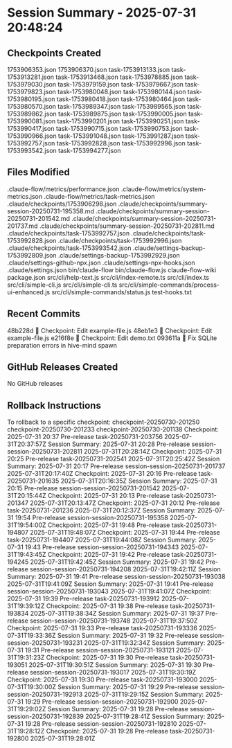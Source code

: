 # Session Summary - 2025-07-31 20:48:24

## Checkpoints Created
1753906353.json
1753906370.json
task-1753913133.json
task-1753913281.json
task-1753913468.json
task-1753978885.json
task-1753979030.json
task-1753979159.json
task-1753979667.json
task-1753979823.json
task-1753980048.json
task-1753980144.json
task-1753980195.json
task-1753980418.json
task-1753980464.json
task-1753980570.json
task-1753989347.json
task-1753989565.json
task-1753989862.json
task-1753989875.json
task-1753990005.json
task-1753990081.json
task-1753990201.json
task-1753990251.json
task-1753990417.json
task-1753990715.json
task-1753990753.json
task-1753990966.json
task-1753991048.json
task-1753991287.json
task-1753992757.json
task-1753992828.json
task-1753992996.json
task-1753993542.json
task-1753994277.json

## Files Modified
.claude-flow/metrics/performance.json
.claude-flow/metrics/system-metrics.json
.claude-flow/metrics/task-metrics.json
.claude/checkpoints/1753906298.json
.claude/checkpoints/summary-session-20250731-195358.md
.claude/checkpoints/summary-session-20250731-201542.md
.claude/checkpoints/summary-session-20250731-201737.md
.claude/checkpoints/summary-session-20250731-202811.md
.claude/checkpoints/task-1753992757.json
.claude/checkpoints/task-1753992828.json
.claude/checkpoints/task-1753992996.json
.claude/checkpoints/task-1753993542.json
.claude/settings-backup-1753992809.json
.claude/settings-backup-1753992929.json
.claude/settings-github-npx.json
.claude/settings-npx-hooks.json
.claude/settings.json
bin/claude-flow
bin/claude-flow.js
claude-flow-wiki
package.json
src/cli/help-text.js
src/cli/index-remote.ts
src/cli/index.ts
src/cli/simple-cli.js
src/cli/simple-cli.ts
src/cli/simple-commands/process-ui-enhanced.js
src/cli/simple-commands/status.js
test-hooks.txt

## Recent Commits
48b228d 🔖 Checkpoint: Edit example-file.js
48eb1e3 🔖 Checkpoint: Edit example-file.js
e216f8e 🔖 Checkpoint: Edit demo.txt
093611a 🔧 Fix SQLite preparation errors in hive-mind spawn

## GitHub Releases Created
No GitHub releases

## Rollback Instructions
To rollback to a specific checkpoint:
checkpoint-20250730-201250
checkpoint-20250730-201233
checkpoint-20250730-201138
Checkpoint: 2025-07-31 20:37	Pre-release	task-20250731-203756	2025-07-31T20:37:57Z
Session Summary: 2025-07-31 20:28	Pre-release	session-session-20250731-202811	2025-07-31T20:28:14Z
Checkpoint: 2025-07-31 20:25	Pre-release	task-20250731-202541	2025-07-31T20:25:42Z
Session Summary: 2025-07-31 20:17	Pre-release	session-session-20250731-201737	2025-07-31T20:17:40Z
Checkpoint: 2025-07-31 20:16	Pre-release	task-20250731-201635	2025-07-31T20:16:35Z
Session Summary: 2025-07-31 20:15	Pre-release	session-session-20250731-201542	2025-07-31T20:15:44Z
Checkpoint: 2025-07-31 20:13	Pre-release	task-20250731-201347	2025-07-31T20:13:47Z
Checkpoint: 2025-07-31 20:12	Pre-release	task-20250731-201236	2025-07-31T20:12:37Z
Session Summary: 2025-07-31 19:54	Pre-release	session-session-20250731-195358	2025-07-31T19:54:00Z
Checkpoint: 2025-07-31 19:48	Pre-release	task-20250731-194807	2025-07-31T19:48:07Z
Checkpoint: 2025-07-31 19:44	Pre-release	task-20250731-194407	2025-07-31T19:44:08Z
Session Summary: 2025-07-31 19:43	Pre-release	session-session-20250731-194343	2025-07-31T19:43:45Z
Checkpoint: 2025-07-31 19:42	Pre-release	task-20250731-194245	2025-07-31T19:42:45Z
Session Summary: 2025-07-31 19:42	Pre-release	session-session-20250731-194208	2025-07-31T19:42:11Z
Session Summary: 2025-07-31 19:41	Pre-release	session-session-20250731-193038	2025-07-31T19:41:09Z
Session Summary: 2025-07-31 19:41	Pre-release	session-session-20250731-193043	2025-07-31T19:41:07Z
Checkpoint: 2025-07-31 19:39	Pre-release	task-20250731-193912	2025-07-31T19:39:12Z
Checkpoint: 2025-07-31 19:38	Pre-release	task-20250731-193834	2025-07-31T19:38:34Z
Session Summary: 2025-07-31 19:37	Pre-release	session-session-20250731-193748	2025-07-31T19:37:50Z
Checkpoint: 2025-07-31 19:33	Pre-release	task-20250731-193336	2025-07-31T19:33:36Z
Session Summary: 2025-07-31 19:32	Pre-release	session-session-20250731-193231	2025-07-31T19:32:34Z
Session Summary: 2025-07-31 19:31	Pre-release	session-session-20250731-193121	2025-07-31T19:31:23Z
Checkpoint: 2025-07-31 19:30	Pre-release	task-20250731-193051	2025-07-31T19:30:51Z
Session Summary: 2025-07-31 19:30	Pre-release	session-session-20250731-193017	2025-07-31T19:30:19Z
Checkpoint: 2025-07-31 19:30	Pre-release	task-20250731-193000	2025-07-31T19:30:00Z
Session Summary: 2025-07-31 19:29	Pre-release	session-session-20250731-192913	2025-07-31T19:29:15Z
Session Summary: 2025-07-31 19:29	Pre-release	session-session-20250731-192900	2025-07-31T19:29:02Z
Session Summary: 2025-07-31 19:28	Pre-release	session-session-20250731-192839	2025-07-31T19:28:41Z
Session Summary: 2025-07-31 19:28	Pre-release	session-session-20250731-192810	2025-07-31T19:28:12Z
Checkpoint: 2025-07-31 19:28	Pre-release	task-20250731-192800	2025-07-31T19:28:01Z
